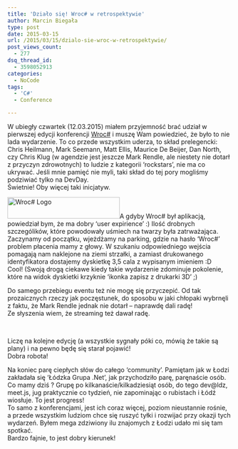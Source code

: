 ```yaml
---
title: 'Działo się! Wroc# w retrospektywie'
author: Marcin Biegała
type: post
date: 2015-03-15
url: /2015/03/15/dzialo-sie-wroc-w-retrospektywie/
post_views_count:
  - 277
dsq_thread_id:
  - 3598052913
categories:
  - NoCode
tags:
  - 'C#'
  - Conference

---
```

W ubiegły czwartek (12.03.2015) miałem przyjemność brać udział w pierwszej edycji konferencji [Wroc#][1] i muszę Wam powiedzieć, że było to nie lada wydarzenie. To co przede wszystkim uderza, to skład prelegencki: Chris Heilmann, Mark Seemann, Matt Ellis, Maurice De Beijer, Dan North, czy Chris Klug (w agendzie jest jeszcze Mark Rendle, ale niestety nie dotarł z przyczyn zdrowotnych) to ludzie z kategorii &#8216;rockstars&#8217;, nie ma co ukrywać. Jeśli mnie pamięć nie myli, taki skład do tej pory mogliśmy podziwiać tylko na DevDay.  
Świetnie! Oby więcej taki inicjatyw.

<!--more-->

<img class="alignright wp-image-356 size-full" src="https://blog.biegala.net/wp-content/uploads/2015/03/logo.png" alt="Wroc# Logo" width="252" height="48" />A gdyby Wroc# był aplikacją, powiedział bym, że ma dobry &#8216;user expirience&#8217; :) Ilość drobnych szczególików, które powodowały uśmiech na twarzy była zatrważająca. Zaczynamy od początku, wjeżdżamy na parking, gdzie na hasło &#8216;Wroc#&#8217; problem płacenia mamy z głowy. W szukaniu odpowiedniego wejścia pomagają nam naklejone na ziemi strzałki, a zamiast drukowanego identyfikatora dostajemy dyskietkę 3,5 cala z wypisanym imieniem :D  
Cool! (Swoją drogą ciekawe kiedy takie wydarzenie zdominuje pokolenie, które na widok dyskietki krzyknie &#8216;ikonka zapisz z drukarki 3D&#8217; ;)

Do samego przebiegu eventu też nie mogę się przyczepić. Od tak prozaicznych rzeczy jak poczęstunek, do sposobu w jaki chłopaki wybrnęli z faktu, że Mark Rendle jednak nie dotarł &#8211; naprawdę dali radę!  
Ze słyszenia wiem, że streaming też dawał radę.

&nbsp;

Liczę na kolejne edycję (a wszystkie sygnały póki co, mówią że takie są plany) i na pewno będę się starał pojawić!  
Dobra robota!

Na koniec parę ciepłych słów do całego &#8216;community&#8217;. Pamiętam jak w Łodzi zakładała się &#8216;Łódzka Grupa .Net&#8217;, jak przychodziło parę, paręnaście osób. Co mamy dziś ? Grupę po kilkanaście/kilkadziesiąt osób, do tego dev@ldz, meet.js, jug praktycznie co tydzień, nie zapominając o rubistach i Łódź wiosłuje. To jest progress!  
To samo z konferencjami, jest ich coraz więcej, poziom nieustannie rośnie, a przede wszystkim ludziom chce się ruszyć tyłki i rozwijać przy okazji tych wydarzeń. Byłem mega zdziwiony ilu znajomych z Łodzi udało mi się tam spotkać.  
Bardzo fajnie, to jest dobry kierunek!

 [1]: http://wrocsharp.pl/ "Wroc#"